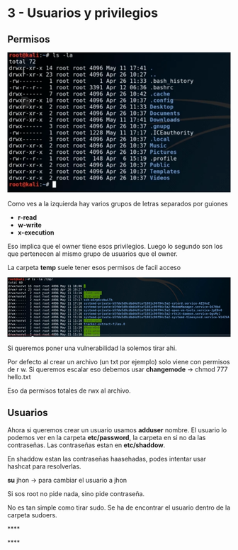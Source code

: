 # 3 - Usuarios y privilegios

## Permisos

![](../../.gitbook/assets/imagen%20%28104%29.png)

Como ves a la izquierda hay varios grupos de letras separados por guiones

* **r-read**
* **w-write**
* **x-execution**

Eso implica que el owner tiene esos privilegios. Luego lo segundo son los que pertenecen al mismo grupo de usuarios que el owner.

La carpeta **temp** suele tener esos permisos de facil acceso

![](../../.gitbook/assets/imagen%20%28105%29.png)

Si queremos poner una vulnerabilidad la solemos tirar ahi.



Por defecto al crear un archivo \(un txt por ejemplo\) solo viene con permisos de r w. Si queremos escalar eso debemos usar **changemode** -&gt; chmod 777 hello.txt

Eso da permisos totales de rwx al archivo.

## Usuarios

Ahora si queremos crear un usuario usamos **adduser** nombre. El usuario lo podemos ver en la carpeta **etc/password**, la carpeta en si no da las contraseñas. Las contraseñas estan en **etc/shaddow**.

En shaddow estan las contraseñas haasehadas, podes intentar usar hashcat para resolverlas.

**su** jhon -&gt; para cambiar el usuario a jhon

Si sos root no pide nada, sino pide contraseña.

No es tan simple como tirar sudo. Se ha de encontrar el usuario dentro de la carpeta sudoers.









\*\*\*\*

\*\*\*\*

